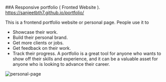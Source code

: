 ##A Responsive portfolio ( Fronted Website ).
https://sanjeetbth7.github.io/portfolio/

This is a frontend portfolio website or personal page. People  use it to 
* Showcase their work.
* Build their personal brand.
* Get more clients or jobs.
* Get feedback on their work.
* Track their progress.
A portfolio is a great tool for anyone who wants to show off their skills and experience, and it can be a valuable asset for anyone who is looking to advance their career.

![personal-page](https://github.com/sanjeetbth7/portfolio/assets/98413687/8016ddad-36e7-477c-a330-97a639bc27a6)

